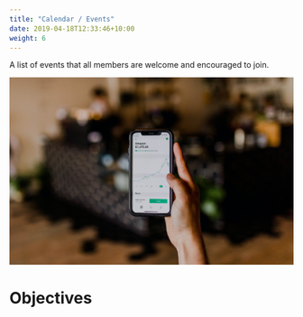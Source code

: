 ```yaml
---
title: "Calendar / Events"
date: 2019-04-18T12:33:46+10:00
weight: 6
---
```


A list of events that all members are welcome and encouraged to join.

![Accounting Services](/images/austin-distel-nGc5RT2HmF0-unsplash.jpg)

# Objectives

